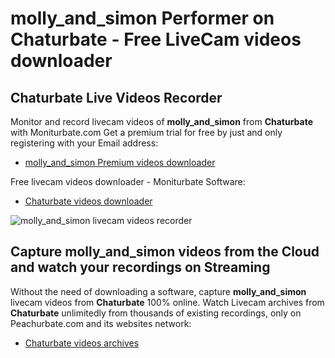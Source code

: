 # molly_and_simon Performer on Chaturbate - Free LiveCam videos downloader

## Chaturbate Live Videos Recorder

Monitor and record livecam videos of **molly_and_simon** from **Chaturbate** with Moniturbate.com
Get a premium trial for free by just and only registering with your Email address:
* [molly_and_simon Premium videos downloader](https://moniturbate.com/request-demo-licence-key.html)

Free livecam videos downloader - Moniturbate Software:
* [Chaturbate videos downloader](https://moniturbate.com/moniturbate-download-software.html)

![molly_and_simon livecam videos recorder](https://peachurnet.com/templates/moniturbate-software.png)


## Capture molly_and_simon videos from the Cloud and watch your recordings on Streaming

Without the need of downloading a software, capture **molly_and_simon** livecam videos from **Chaturbate** 100% online.
Watch Livecam archives from **Chaturbate** unlimitedly from thousands of existing recordings, only on Peachurbate.com and its websites network:
* [Chaturbate videos archives](https://peachurnet.com/)
